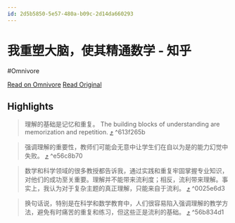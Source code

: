 ```yaml
---
id: 2d5b5850-5e57-480a-b09c-2d14da660293
---
```


# 我重塑大脑，使其精通数学 - 知乎
#Omnivore

[Read on Omnivore](https://omnivore.app/me/-190333070a6)
[Read Original](https://zhuanlan.zhihu.com/p/608391951)

## Highlights

> 理解的基础是记忆和重复。
> The building blocks of understanding are memorization and repetition. [⤴️](https://omnivore.app/me/-190333070a6#613f265b-dc1c-4cbe-9ca7-f9cf68af5814)  ^613f265b

> 强调理解的重要性，教师们可能会无意中让学生们在自以为是的能力幻觉中失败。 [⤴️](https://omnivore.app/me/-190333070a6#e56c8b70-ab9b-44f1-b0cd-e00fa0aa07f0)  ^e56c8b70

> 数学和科学领域的很多教授都告诉我，通过实践和重复牢固掌握专业知识，对他们的成功至关重要。理解并不能带来流利度；相反，流利带来理解。事实上，我认为对于复杂主题的真正理解，只能来自于流利。 [⤴️](https://omnivore.app/me/-190333070a6#0025e6d3-cbfb-4f5a-8fc8-1193cf94a08b)  ^0025e6d3

> 换句话说，特别是在科学和数学教育中，人们很容易陷入强调理解的教学方法，避免有时痛苦的重复和练习，但这些正是流利的基础。 [⤴️](https://omnivore.app/me/-190333070a6#56b834d1-e4d4-44ce-9f56-0fe1bc742151)  ^56b834d1

